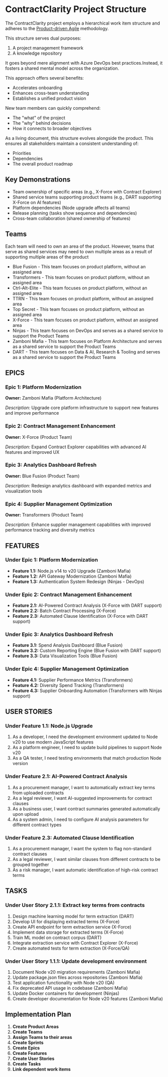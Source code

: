 # ContractClarity Project Structure

The ContractClarity project employs a hierarchical work item structure and adheres to the [Product-driven Agile](../Implementations/Product-driven-agile.md) methodology.

This structure serves dual purposes:
1. A project management framework
2. A knowledge repository

It goes beyond mere alignment with Azure DevOps best practices.Instead, it fosters a shared mental model across the organization.

This approach offers several benefits:
- Accelerates onboarding
- Enhances cross-team understanding
- Establishes a unified product vision

New team members can quickly comprehend:
- The "what" of the project
- The "why" behind decisions
- How it connects to broader objectives

As a living document, this structure evolves alongside the product.
This ensures all stakeholders maintain a consistent understanding of:
- Priorities
- Dependencies
- The overall product roadmap

## Key Demonstrations

- Team ownership of specific areas (e.g., X-Force with Contract Explorer)
- Shared service teams supporting product teams (e.g., DART supporting X-Force on AI features)
- Platform dependencies (Node upgrade affects all teams)
- Release planning (tasks show sequence and dependencies)
- Cross-team collaboration (shared ownership of features)

## Teams

Each team will need to own an area of the product. However, teams that serve as shared services may need to own multiple areas as a result of supporting multiple areas of the product

- Blue Fusion - This team focuses on product platform, without an assigned area
- Transformers - This team focuses on product platform, without an assigned area
- Ctrl-Alt-Elite - This team focuses on product platform, without an assigned area
- TTRN - This team focuses on product platform, without an assigned area
- Top Secret - This team focuses on product platform, without an assigned area
- X-Force - This team focuses on product platform, without an assigned area
- Ninjas - This team focuses on DevOps and serves as a shared service to support the Product Teams
- Zamboni Mafia - This team focuses on Platform Architecture and serves as a shared service to support the Product Teams
- DART - This team focuses on Data & AI, Research & Tooling and serves as a shared service to support the Product Teams


## EPICS

### Epic 1: Platform Modernization
**Owner:** Zamboni Mafia (Platform Architecture)

*Description:* Upgrade core platform infrastructure to support new features and improve performance

### Epic 2: Contract Management Enhancement
**Owner:** X-Force (Product Team)

*Description:* Expand Contract Explorer capabilities with advanced AI features and improved UX

### Epic 3: Analytics Dashboard Refresh
**Owner:** Blue Fusion (Product Team)

*Description:* Redesign analytics dashboard with expanded metrics and visualization tools

### Epic 4: Supplier Management Optimization
**Owner:** Transformers (Product Team)

*Description:* Enhance supplier management capabilities with improved performance tracking and diversity metrics

## FEATURES

### Under Epic 1: Platform Modernization

- **Feature 1.1:** Node.js v14 to v20 Upgrade (Zamboni Mafia)
- **Feature 1.2:** API Gateway Modernization (Zamboni Mafia)
- **Feature 1.3:** Authentication System Redesign (Ninjas - DevOps)

### Under Epic 2: Contract Management Enhancement

- **Feature 2.1:** AI-Powered Contract Analysis (X-Force with DART support)
- **Feature 2.2:** Batch Contract Processing (X-Force)
- **Feature 2.3:** Automated Clause Identification (X-Force with DART support)

### Under Epic 3: Analytics Dashboard Refresh

- **Feature 3.1:** Spend Analysis Dashboard (Blue Fusion)
- **Feature 3.2:** Custom Reporting Engine (Blue Fusion with DART support)
- **Feature 3.3:** Data Visualization Tools (Blue Fusion)

### Under Epic 4: Supplier Management Optimization

- **Feature 4.1:** Supplier Performance Metrics (Transformers)
- **Feature 4.2:** Diversity Spend Tracking (Transformers)
- **Feature 4.3:** Supplier Onboarding Automation (Transformers with Ninjas support)

## USER STORIES

### Under Feature 1.1: Node.js Upgrade

1. As a developer, I need the development environment updated to Node v20 to use modern JavaScript features
2. As a platform engineer, I need to update build pipelines to support Node v20
3. As a QA tester, I need testing environments that match production Node version

### Under Feature 2.1: AI-Powered Contract Analysis

1. As a procurement manager, I want to automatically extract key terms from uploaded contracts
2. As a legal reviewer, I want AI-suggested improvements for contract clauses
3. As a business user, I want contract summaries generated automatically upon upload
4. As a system admin, I need to configure AI analysis parameters for different contract types

### Under Feature 2.3: Automated Clause Identification

1. As a procurement manager, I want the system to flag non-standard contract clauses
2. As a legal reviewer, I want similar clauses from different contracts to be grouped together
3. As a risk manager, I want automatic identification of high-risk contract terms

## TASKS

### Under User Story 2.1.1: Extract key terms from contracts

1. Design machine learning model for term extraction (DART)
2. Develop UI for displaying extracted terms (X-Force)
3. Create API endpoint for term extraction service (X-Force)
4. Implement data storage for extracted terms (X-Force)
5. Train ML model on contract corpus (DART)
6. Integrate extraction service with Contract Explorer (X-Force)
7. Create automated tests for term extraction (X-Force/QA)

### Under User Story 1.1.1: Update development environment

1. Document Node v20 migration requirements (Zamboni Mafia)
2. Update package.json files across repositories (Zamboni Mafia)
3. Test application functionality with Node v20 (QA)
4. Fix deprecated API usage in codebase (Zamboni Mafia)
5. Update Docker containers for development (Ninjas)
6. Create developer documentation for Node v20 features (Zamboni Mafia)


## Implementation Plan

1. **Create Product Areas**
2. **Create Teams**
3. **Assign Teams to their areas**
4. **Create Sprints**
5. **Create Epics**
6. **Create Features**
7. **Create User Stories**
8. **Create Tasks**
9. **Link dependent work items**